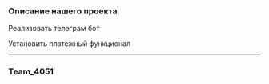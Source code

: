### Описание нашего проекта
Реализовать телеграм бот

Установить платежный функционал

-----------

### Team_4051
